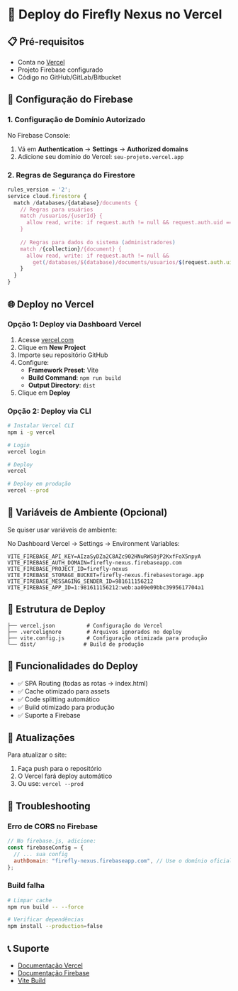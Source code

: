 # 🚀 Deploy do Firefly Nexus no Vercel

## 📋 Pré-requisitos
- Conta no [Vercel](https://vercel.com)
- Projeto Firebase configurado
- Código no GitHub/GitLab/Bitbucket

## 🔧 Configuração do Firebase

### 1. Configuração de Domínio Autorizado
No Firebase Console:
1. Vá em **Authentication** → **Settings** → **Authorized domains**
2. Adicione seu domínio do Vercel: `seu-projeto.vercel.app`

### 2. Regras de Segurança do Firestore
```javascript
rules_version = '2';
service cloud.firestore {
  match /databases/{database}/documents {
    // Regras para usuários
    match /usuarios/{userId} {
      allow read, write: if request.auth != null && request.auth.uid == userId;
    }
    
    // Regras para dados do sistema (administradores)
    match /{collection}/{document} {
      allow read, write: if request.auth != null && 
        get(/databases/$(database)/documents/usuarios/$(request.auth.uid)).data.tipo == 'admin';
    }
  }
}
```

## 🌐 Deploy no Vercel

### Opção 1: Deploy via Dashboard Vercel
1. Acesse [vercel.com](https://vercel.com)
2. Clique em **New Project**
3. Importe seu repositório GitHub
4. Configure:
   - **Framework Preset**: Vite
   - **Build Command**: `npm run build`
   - **Output Directory**: `dist`
5. Clique em **Deploy**

### Opção 2: Deploy via CLI
```bash
# Instalar Vercel CLI
npm i -g vercel

# Login
vercel login

# Deploy
vercel

# Deploy em produção
vercel --prod
```

## 🔐 Variáveis de Ambiente (Opcional)
Se quiser usar variáveis de ambiente:

No Dashboard Vercel → Settings → Environment Variables:
```
VITE_FIREBASE_API_KEY=AIzaSyDZa2C8AZc902HNuRWS0jP2KxfFoX5npyA
VITE_FIREBASE_AUTH_DOMAIN=firefly-nexus.firebaseapp.com
VITE_FIREBASE_PROJECT_ID=firefly-nexus
VITE_FIREBASE_STORAGE_BUCKET=firefly-nexus.firebasestorage.app
VITE_FIREBASE_MESSAGING_SENDER_ID=981611156212
VITE_FIREBASE_APP_ID=1:981611156212:web:aa09e09bbc3995617704a1
```

## 📁 Estrutura de Deploy
```
├── vercel.json          # Configuração do Vercel
├── .vercelignore        # Arquivos ignorados no deploy
├── vite.config.js       # Configuração otimizada para produção
└── dist/               # Build de produção
```

## 🎯 Funcionalidades do Deploy
- ✅ SPA Routing (todas as rotas → index.html)
- ✅ Cache otimizado para assets
- ✅ Code splitting automático
- ✅ Build otimizado para produção
- ✅ Suporte a Firebase

## 🔄 Atualizações
Para atualizar o site:
1. Faça push para o repositório
2. O Vercel fará deploy automático
3. Ou use: `vercel --prod`

## 🐛 Troubleshooting

### Erro de CORS no Firebase
```javascript
// No firebase.js, adicione:
const firebaseConfig = {
  // ... sua config
  authDomain: "firefly-nexus.firebaseapp.com", // Use o domínio oficial
};
```

### Build falha
```bash
# Limpar cache
npm run build -- --force

# Verificar dependências
npm install --production=false
```

## 📞 Suporte
- [Documentação Vercel](https://vercel.com/docs)
- [Documentação Firebase](https://firebase.google.com/docs)
- [Vite Build](https://vitejs.dev/guide/build.html)
